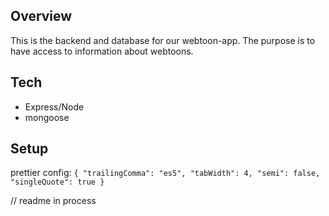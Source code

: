 ## Overview

This is the backend and database for our webtoon-app. The purpose is to have access to information about webtoons.

## Tech

-   Express/Node
-   mongoose

## Setup

prettier config:
`{
  "trailingComma": "es5",
  "tabWidth": 4,
  "semi": false,
  "singleQuote": true
}`

// readme in process
